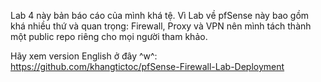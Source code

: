 Lab 4 này bản báo cáo của mình khá tệ. Vì Lab về pfSense này bao gồm khá nhiều thứ và quan trọng: Firewall, Proxy và VPN nên mình tách thành một public repo riêng cho mọi người tham khảo. 

Hãy xem version English ở đây ^w^: https://github.com/khangtictoc/pfSense-Firewall-Lab-Deployment
